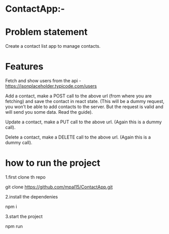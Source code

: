 # ContactApp:-
# Problem statement
Create a contact list app to manage contacts.
# Features 
Fetch and show users from the api - https://jsonplaceholder.typicode.com/users

Add a contact, make a POST call to the above url (from where you are fetching) and save the contact in react state. (This will be a dummy request, you won’t be able to add contacts to the server. But the request is valid and will send you some data. Read the guide).

Update a contact, make a PUT call to the above url. (Again this is a dummy call).

Delete a contact, make a DELETE call to the above url. (Again this is a dummy call).
# how to run the project
1.first clone th repo

 git clone https://github.com/mpal15/ContactApp.git
 
2.install the dependenies

npm i
 
3.start the project

 npm run
